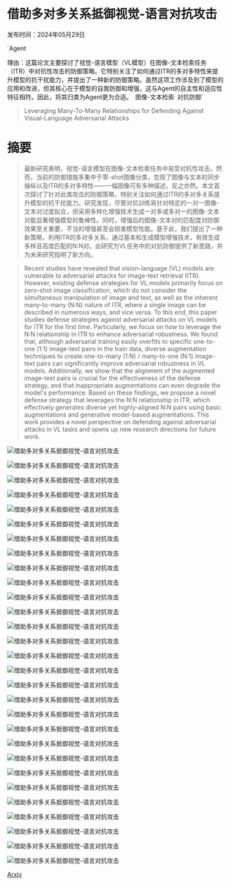 # 借助多对多关系抵御视觉-语言对抗攻击

发布时间：2024年05月29日

`Agent

理由：这篇论文主要探讨了视觉-语言模型（VL模型）在图像-文本检索任务（ITR）中对抗性攻击的防御策略。它特别关注了如何通过ITR的多对多特性来提升模型的抗干扰能力，并提出了一种新的防御策略。虽然这项工作涉及到了模型的应用和改进，但其核心在于模型的自我防御和增强，这与Agent的自主性和适应性特征相符。因此，将其归类为Agent更为合适。` `图像-文本检索` `对抗防御`

> Leveraging Many-To-Many Relationships for Defending Against Visual-Language Adversarial Attacks

# 摘要

> 最新研究表明，视觉-语言模型在图像-文本检索任务中易受对抗性攻击。然而，当前的防御措施多集中于零-shot图像分类，忽视了图像与文本的同步操纵以及ITR的多对多特性——一幅图像可有多种描述，反之亦然。本文首次探讨了针对此类攻击的防御策略，特别关注如何通过ITR的多对多关系提升模型的抗干扰能力。研究发现，尽管对抗训练易针对特定的一对一图像-文本对过度拟合，但采用多样化增强技术生成一对多或多对一的图像-文本对能显著增强模型的鲁棒性。同时，增强后的图像-文本对的匹配度对防御效果至关重要，不当的增强甚至会损害模型性能。基于此，我们提出了一种新策略，利用ITR的多对多关系，通过基本和生成模型增强技术，有效生成多样且高度匹配的N:N对。此研究为VL任务中的对抗防御提供了新思路，并为未来研究指明了新方向。

> Recent studies have revealed that vision-language (VL) models are vulnerable to adversarial attacks for image-text retrieval (ITR). However, existing defense strategies for VL models primarily focus on zero-shot image classification, which do not consider the simultaneous manipulation of image and text, as well as the inherent many-to-many (N:N) nature of ITR, where a single image can be described in numerous ways, and vice versa. To this end, this paper studies defense strategies against adversarial attacks on VL models for ITR for the first time. Particularly, we focus on how to leverage the N:N relationship in ITR to enhance adversarial robustness. We found that, although adversarial training easily overfits to specific one-to-one (1:1) image-text pairs in the train data, diverse augmentation techniques to create one-to-many (1:N) / many-to-one (N:1) image-text pairs can significantly improve adversarial robustness in VL models. Additionally, we show that the alignment of the augmented image-text pairs is crucial for the effectiveness of the defense strategy, and that inappropriate augmentations can even degrade the model's performance. Based on these findings, we propose a novel defense strategy that leverages the N:N relationship in ITR, which effectively generates diverse yet highly-aligned N:N pairs using basic augmentations and generative model-based augmentations. This work provides a novel perspective on defending against adversarial attacks in VL tasks and opens up new research directions for future work.

![借助多对多关系抵御视觉-语言对抗攻击](../../../paper_images/2405.18770/TeCoA.png)

![借助多对多关系抵御视觉-语言对抗攻击](../../../paper_images/2405.18770/NtoN-CoA.png)

![借助多对多关系抵御视觉-语言对抗攻击](../../../paper_images/2405.18770/EDA_Co-Attack.png)

![借助多对多关系抵御视觉-语言对抗攻击](../../../paper_images/2405.18770/EDA_SGA.png)

![借助多对多关系抵御视觉-语言对抗攻击](../../../paper_images/2405.18770/llama-top_Co-Attack.png)

![借助多对多关系抵御视觉-语言对抗攻击](../../../paper_images/2405.18770/llama-top_SGA.png)

![借助多对多关系抵御视觉-语言对抗攻击](../../../paper_images/2405.18770/gtcap_accum_Co-Attack.png)

![借助多对多关系抵御视觉-语言对抗攻击](../../../paper_images/2405.18770/gtcap_accum_SGA.png)

![借助多对多关系抵御视觉-语言对抗攻击](../../../paper_images/2405.18770/img-aug_Co-Attack.png)

![借助多对多关系抵御视觉-语言对抗攻击](../../../paper_images/2405.18770/img-aug_SGA.png)

![借助多对多关系抵御视觉-语言对抗攻击](../../../paper_images/2405.18770/sd_accum_Co-Attack.png)

![借助多对多关系抵御视觉-语言对抗攻击](../../../paper_images/2405.18770/sd_accum_SGA.png)

![借助多对多关系抵御视觉-语言对抗攻击](../../../paper_images/2405.18770/EDA_Clean.png)

![借助多对多关系抵御视觉-语言对抗攻击](../../../paper_images/2405.18770/EDA_SupPGD.png)

![借助多对多关系抵御视觉-语言对抗攻击](../../../paper_images/2405.18770/EDA_BERT.png)

![借助多对多关系抵御视觉-语言对抗攻击](../../../paper_images/2405.18770/llama-top_Clean.png)

![借助多对多关系抵御视觉-语言对抗攻击](../../../paper_images/2405.18770/llama-top_SupPGD.png)

![借助多对多关系抵御视觉-语言对抗攻击](../../../paper_images/2405.18770/llama-top_BERT.png)

![借助多对多关系抵御视觉-语言对抗攻击](../../../paper_images/2405.18770/gtcap_accum_Clean.png)

![借助多对多关系抵御视觉-语言对抗攻击](../../../paper_images/2405.18770/gtcap_accum_SupPGD.png)

![借助多对多关系抵御视觉-语言对抗攻击](../../../paper_images/2405.18770/gtcap_accum_BERT.png)

![借助多对多关系抵御视觉-语言对抗攻击](../../../paper_images/2405.18770/img-aug_Clean.png)

![借助多对多关系抵御视觉-语言对抗攻击](../../../paper_images/2405.18770/img-aug_SupPGD.png)

![借助多对多关系抵御视觉-语言对抗攻击](../../../paper_images/2405.18770/img-aug_BERT.png)

![借助多对多关系抵御视觉-语言对抗攻击](../../../paper_images/2405.18770/sd_accum_Clean.png)

![借助多对多关系抵御视觉-语言对抗攻击](../../../paper_images/2405.18770/sd_accum_SupPGD.png)

![借助多对多关系抵御视觉-语言对抗攻击](../../../paper_images/2405.18770/sd_accum_BERT.png)

![借助多对多关系抵御视觉-语言对抗攻击](../../../paper_images/2405.18770/I2T_qualitative_comparison.png)

![借助多对多关系抵御视觉-语言对抗攻击](../../../paper_images/2405.18770/T2I_qualitative_comparison.png)

[Arxiv](https://arxiv.org/abs/2405.18770)